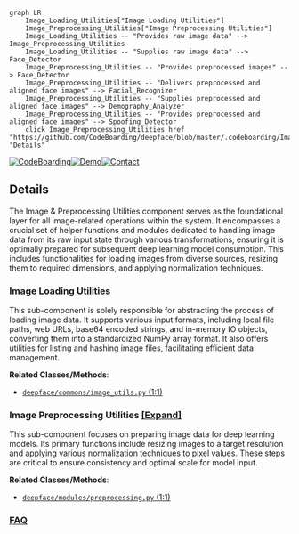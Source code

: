 ```mermaid
graph LR
    Image_Loading_Utilities["Image Loading Utilities"]
    Image_Preprocessing_Utilities["Image Preprocessing Utilities"]
    Image_Loading_Utilities -- "Provides raw image data" --> Image_Preprocessing_Utilities
    Image_Loading_Utilities -- "Supplies raw image data" --> Face_Detector
    Image_Preprocessing_Utilities -- "Provides preprocessed images" --> Face_Detector
    Image_Preprocessing_Utilities -- "Delivers preprocessed and aligned face images" --> Facial_Recognizer
    Image_Preprocessing_Utilities -- "Supplies preprocessed and aligned face images" --> Demography_Analyzer
    Image_Preprocessing_Utilities -- "Provides preprocessed and aligned face images" --> Spoofing_Detector
    click Image_Preprocessing_Utilities href "https://github.com/CodeBoarding/deepface/blob/master/.codeboarding/Image_Preprocessing_Utilities.md" "Details"
```

[![CodeBoarding](https://img.shields.io/badge/Generated%20by-CodeBoarding-9cf?style=flat-square)](https://github.com/CodeBoarding/GeneratedOnBoardings)[![Demo](https://img.shields.io/badge/Try%20our-Demo-blue?style=flat-square)](https://www.codeboarding.org/demo)[![Contact](https://img.shields.io/badge/Contact%20us%20-%20contact@codeboarding.org-lightgrey?style=flat-square)](mailto:contact@codeboarding.org)

## Details

The Image & Preprocessing Utilities component serves as the foundational layer for all image-related operations within the system. It encompasses a crucial set of helper functions and modules dedicated to handling image data from its raw input state through various transformations, ensuring it is optimally prepared for subsequent deep learning model consumption. This includes functionalities for loading images from diverse sources, resizing them to required dimensions, and applying normalization techniques.

### Image Loading Utilities
This sub-component is solely responsible for abstracting the process of loading image data. It supports various input formats, including local file paths, web URLs, base64 encoded strings, and in-memory IO objects, converting them into a standardized NumPy array format. It also offers utilities for listing and hashing image files, facilitating efficient data management.


**Related Classes/Methods**:

- <a href="https://github.com/CodeBoarding/deepface/blob/master/.codeboarding/deepface/commons/image_utils.py#L1-L1" target="_blank" rel="noopener noreferrer">`deepface/commons/image_utils.py` (1:1)</a>


### Image Preprocessing Utilities [[Expand]](./Image_Preprocessing_Utilities.md)
This sub-component focuses on preparing image data for deep learning models. Its primary functions include resizing images to a target resolution and applying various normalization techniques to pixel values. These steps are critical to ensure consistency and optimal scale for model input.


**Related Classes/Methods**:

- <a href="https://github.com/CodeBoarding/deepface/blob/master/.codeboarding/deepface/modules/preprocessing.py#L1-L1" target="_blank" rel="noopener noreferrer">`deepface/modules/preprocessing.py` (1:1)</a>




### [FAQ](https://github.com/CodeBoarding/GeneratedOnBoardings/tree/main?tab=readme-ov-file#faq)
